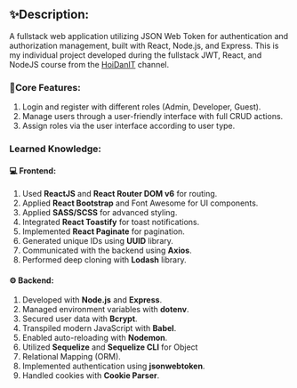 ## ✨Description:
A fullstack web application utilizing JSON Web Token for authentication and authorization management, built with React, Node.js, and Express.
This is my individual project developed during the fullstack JWT, React, and NodeJS course from the [HoiDanIT](https://www.youtube.com/@hoidanit) channel.

### 📌Core Features:
1. Login and register with different roles (Admin, Developer, Guest).
2. Manage users through a user-friendly interface with full CRUD actions.
3. Assign roles via the user interface according to user type.

### Learned Knowledge:
#### 💻 Frontend: 
1. Used **ReactJS** and **React Router DOM v6** for routing.
2. Applied **React Bootstrap** and Font Awesome for UI components.
3. Applied **SASS/SCSS** for advanced styling.
4. Integrated **React Toastify** for toast notifications.
5. Implemented **React Paginate** for pagination.
7. Generated unique IDs using **UUID** library.
8. Communicated with the backend using **Axios**.
9. Performed deep cloning with **Lodash** library.

#### ⚙ Backend:
1. Developed with **Node.js** and **Express**.
2. Managed environment variables with **dotenv**.
3. Secured user data with **Bcrypt**.
4. Transpiled modern JavaScript with **Babel**.
5. Enabled auto-reloading with **Nodemon**.
6. Utilized **Sequelize** and **Sequelize CLI** for Object 
7. Relational Mapping (ORM).
8. Implemented authentication using **jsonwebtoken**.
9. Handled cookies with **Cookie Parser**.






